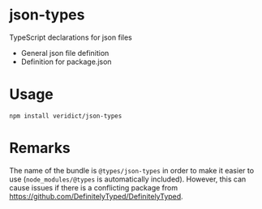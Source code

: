 # json-types
TypeScript declarations for json files

* General json file definition
* Definition for package.json

# Usage

`npm install veridict/json-types`



# Remarks

The name of the bundle is `@types/json-types` in order to make it easier to use (`node_modules/@types` is automatically included). However, this can cause issues if there is a conflicting package from https://github.com/DefinitelyTyped/DefinitelyTyped. 
